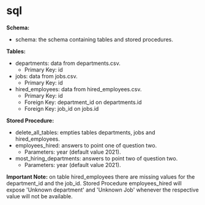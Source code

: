 # sql
**Schema:**
- schema: the schema containing tables and stored procedures.

**Tables:**
- departments: data from departments.csv.
  - Primary Key: id
- jobs: data from jobs.csv.
  - Primary Key: id
- hired_employees: data from hired_employees.csv.
  - Primary Key: id
  - Foreign Key: department_id on departments.id
  - Foreign Key: job_id on jobs.id

**Stored Procedure:**
- delete_all_tables: empties tables departments, jobs and hired_employees.
- employees_hired: answers to point one of question two.
  - Parameters: year (default value 2021).
- most_hiring_departments: answers to point two of question two.
  - Parameters: year (default value 2021).

**Important Note:** on table hired_employees there are missing values for the department_id and the job_id. Stored Procedure employees_hired will expose 'Unknown department' and 'Unknown Job' whenever the respective value will not be available.

  
